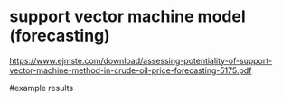 # support vector machine model (forecasting)
https://www.ejmste.com/download/assessing-potentiality-of-support-vector-machine-method-in-crude-oil-price-forecasting-5175.pdf

#example results

